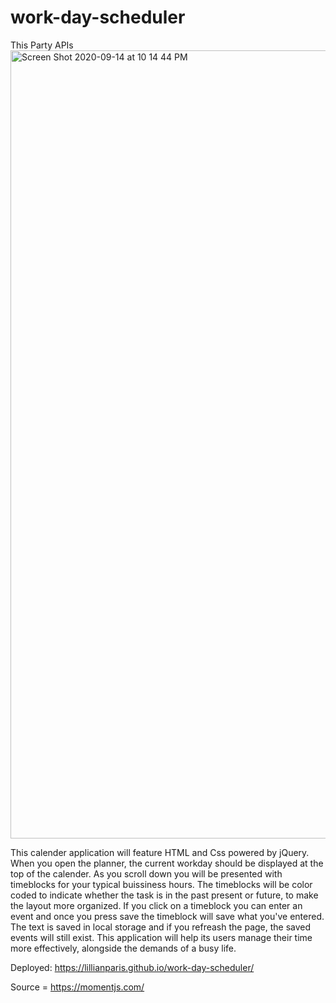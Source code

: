 # work-day-scheduler
This Party APIs
<img width="1261" alt="Screen Shot 2020-09-14 at 10 14 44 PM" src="https://user-images.githubusercontent.com/62733242/93168471-c7e07900-f6d7-11ea-9c7d-2deabc69df2b.png">

This calender application will feature HTML and Css powered by jQuery. When 
you open the planner, the current workday should be displayed at the top
of the calender. As you scroll down you will be presented with timeblocks
for your typical buissiness hours. The timeblocks will be color coded to
indicate whether the task is in the past present or future, to make the layout 
more organized. If you click on a timeblock you can enter an event and once
you press save the timeblock will save what you've entered. The text is 
saved in local storage and if you refreash the page, the saved events will
still exist. This application will help its users manage their time more effectively,
alongside the demands of a busy life.

Deployed: https://lillianparis.github.io/work-day-scheduler/ 

Source = https://momentjs.com/
